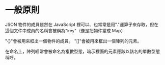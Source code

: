 # 一般原則

JSON 物件的成員雖然在 JavaScript 裡可以、也常常是用"."運算子來存取，但在這個文件中成員的名稱會被稱為"key"（像是把物件當成 Map）

"{}"會被用來框出一個物件的成員。
"[]"會被用來框出一個陣列的元素。

在命名上，陣列經常會被命名為複數型態，暗示裡面的元素應該以該名的單數型態稱呼。
